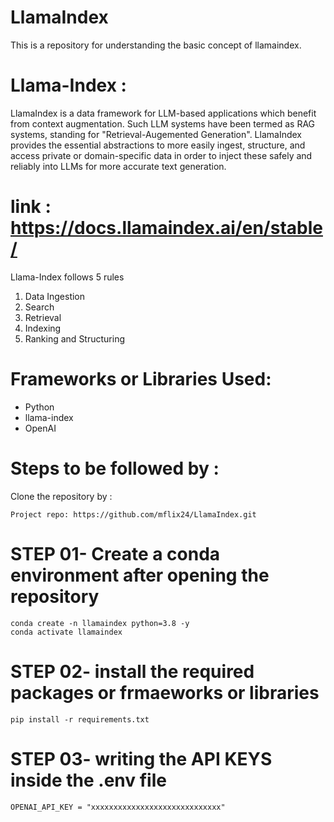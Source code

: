 # LlamaIndex
This is a repository for understanding the basic concept of llamaindex.


# Llama-Index :
LlamaIndex is a data framework for LLM-based applications which benefit from context augmentation. Such LLM systems have been termed as RAG systems, standing for "Retrieval-Augemented Generation". LlamaIndex provides the essential abstractions to more easily ingest, structure, and access private or domain-specific data in order to inject these safely and reliably into LLMs for more accurate text generation.
# link : https://docs.llamaindex.ai/en/stable/

Llama-Index follows 5 rules
01. Data Ingestion
02. Search
03. Retrieval
04. Indexing
05. Ranking and Structuring


# Frameworks or Libraries Used:
- Python
- llama-index
- OpenAI



# Steps to be followed by :
Clone the repository by :
```
Project repo: https://github.com/mflix24/LlamaIndex.git
```


# STEP 01- Create a conda environment after opening the repository
```
conda create -n llamaindex python=3.8 -y
conda activate llamaindex
```


# STEP 02- install the required packages or frmaeworks or libraries
```
pip install -r requirements.txt
```


# STEP 03- writing the API KEYS inside the .env file
```
OPENAI_API_KEY = "xxxxxxxxxxxxxxxxxxxxxxxxxxxxx"
```


